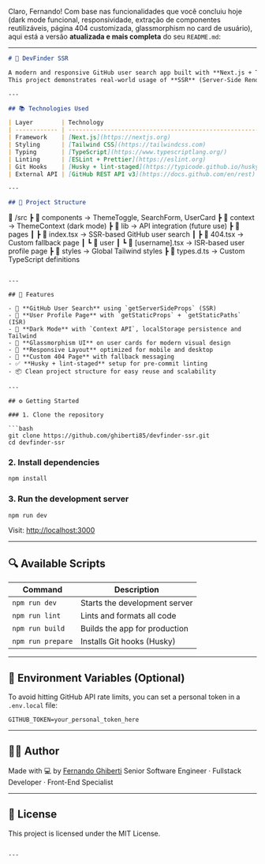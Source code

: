 Claro, Fernando! Com base nas funcionalidades que você concluiu hoje (dark mode funcional, responsividade, extração de componentes reutilizáveis, página 404 customizada, glassmorphism no card de usuário), aqui está a versão **atualizada e mais completa** do seu `README.md`:

---

```md
# 🚀 DevFinder SSR

A modern and responsive GitHub user search app built with **Next.js + TypeScript + Tailwind CSS**.  
This project demonstrates real-world usage of **SSR** (Server-Side Rendering), **ISR** (Incremental Static Regeneration), and **API integration**, serving as a reusable base for future portfolio projects.

---

## 📚 Technologies Used

| Layer        | Technology                                               | Purpose                                           |
| ------------ | -------------------------------------------------------- | ------------------------------------------------- |
| Framework    | [Next.js](https://nextjs.org)                            | SSR/ISR rendering, routing, and project structure |
| Styling      | [Tailwind CSS](https://tailwindcss.com)                  | Utility-first CSS with dark mode and glass UI     |
| Typing       | [TypeScript](https://www.typescriptlang.org/)            | Static typing and type safety                     |
| Linting      | [ESLint + Prettier](https://eslint.org)                  | Code linting and formatting automation            |
| Git Hooks    | [Husky + lint-staged](https://typicode.github.io/husky/) | Pre-commit checks for clean code                  |
| External API | [GitHub REST API v3](https://docs.github.com/en/rest)    | Real-time GitHub user, repo, and follower data    |

---

## 📁 Project Structure
```

📁 /src
┣ 📁 components → ThemeToggle, SearchForm, UserCard
┣ 📁 context → ThemeContext (dark mode)
┣ 📁 lib → API integration (future use)
┣ 📁 pages
┃ ┣ 📄 index.tsx → SSR-based GitHub user search
┃ ┣ 📄 404.tsx → Custom fallback page
┃ ┗ 📁 user
┃ ┗ 📄 \[username].tsx → ISR-based user profile page
┣ 📁 styles → Global Tailwind styles
┣ 📄 types.d.ts → Custom TypeScript definitions

````

---

## 🧱 Features

- 🔎 **GitHub User Search** using `getServerSideProps` (SSR)
- 👤 **User Profile Page** with `getStaticProps` + `getStaticPaths` (ISR)
- 🌙 **Dark Mode** with `Context API`, localStorage persistence and Tailwind
- 💎 **Glassmorphism UI** on user cards for modern visual design
- 📱 **Responsive Layout** optimized for mobile and desktop
- 🚫 **Custom 404 Page** with fallback messaging
- ✅ **Husky + lint-staged** setup for pre-commit linting
- 📦 Clean project structure for easy reuse and scalability

---

## ⚙️ Getting Started

### 1. Clone the repository

```bash
git clone https://github.com/ghiberti85/devfinder-ssr.git
cd devfinder-ssr
````

### 2. Install dependencies

```bash
npm install
```

### 3. Run the development server

```bash
npm run dev
```

Visit: [http://localhost:3000](http://localhost:3000)

---

## 🔍 Available Scripts

| Command           | Description                   |
| ----------------- | ----------------------------- |
| `npm run dev`     | Starts the development server |
| `npm run lint`    | Lints and formats all code    |
| `npm run build`   | Builds the app for production |
| `npm run prepare` | Installs Git hooks (Husky)    |

---

## 🔐 Environment Variables (Optional)

To avoid hitting GitHub API rate limits, you can set a personal token in a `.env.local` file:

```env
GITHUB_TOKEN=your_personal_token_here
```

---

## 👨‍💻 Author

Made with 💻 by [Fernando Ghiberti](https://github.com/ghiberti85)
Senior Software Engineer · Fullstack Developer · Front-End Specialist

---

## 📄 License

This project is licensed under the MIT License.

```

---
```
